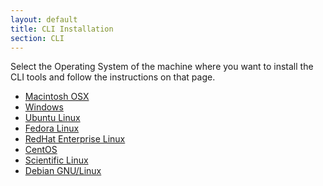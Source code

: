 ```yaml
---
layout: default
title: CLI Installation
section: CLI
---
```


Select the Operating System of the machine where you want to install
the CLI tools and follow the instructions on that page.

* [Macintosh OSX](/docs/guides/cli/installation-macos/)
* [Windows](/docs/guides/cli/installation-windows/)
* [Ubuntu Linux](/docs/guides/cli/installation-ubuntu/)
* [Fedora Linux](/docs/guides/cli/installation-redhat/)
* [RedHat Enterprise Linux](/docs/guides/cli/installation-redhat/)
* [CentOS](/docs/guides/cli/installation-redhat/)
* [Scientific Linux](/docs/guides/cli/installation-redhat/)
* [Debian GNU/Linux](/docs/guides/cli/installation-debian/)
